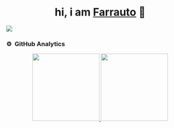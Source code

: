 <!--### Hi, I'm Farrauto-->
<div align="center">
<h1 align="center">hi, i am <a href="https://aristi.dev">Farrauto</a> 👋</h1>
</div>
<img src="https://github.com/Farreto06/Farreto06/assets/141441733/250fc67a-2ff6-442a-b4db-b776ac41cd60">

### ⚙️ &nbsp;GitHub Analytics

<p align="center">
<a href="https://github.com/Farreto06">
  <img height="180em" src="https://github-readme-stats-eight-theta.vercel.app/api?username=Farreto06&show_icons=true&theme=algolia&include_all_commits=true&count_private=true"/>
  <img height="180em" src="https://github-readme-stats-eight-theta.vercel.app/api/top-langs/?username=Farreto06&layout=compact&langs_count=8&theme=algolia"/>
</a>
</p>
<!--
**Farreto06/Farreto06** is a ✨ _special_ ✨ repository because its `README.md` (this file) appears on your GitHub profile.

Here are some ideas to get you started:

- 🔭 I’m currently working on ...
- 🌱 I’m currently learning ...
- 👯 I’m looking to collaborate on ...
- 🤔 I’m looking for help with ...
- 💬 Ask me about ...
- 📫 How to reach me: ...
- 😄 Pronouns: ...
- ⚡ Fun fact: ...
-->
